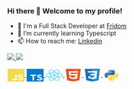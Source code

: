 ### Hi there 👋 Welcome to my profile!

- 🔭 I'm a Full Stack Developer at [Fridom](https://www.linkedin.com/company/friomd/mycompany/)
- 🌱 I’m currently learning Typescript
- 📫 How to reach me: [Linkedin](https://www.linkedin.com/in/igorveludo/)

<div>
  <a href="https://github.com/IgorVeludo2">
  <img height="180em" src="https://github-readme-stats.vercel.app/api?username=igorveludo2&show_icons=true&theme=dark&include_all_commits=true&count_private=false"/>
  <img height="180em" src="https://github-readme-stats.vercel.app/api/top-langs/?username=igorveludo2&layout=compact&langs_count=7&theme=dark"/>
</div>
  
<div style="display: inline_block"><br>
<img align="center" alt="Rafa-Js" height="30" width="40" src="https://raw.githubusercontent.com/devicons/devicon/master/icons/javascript/javascript-plain.svg">
  <img align="center" alt="Rafa-Ts" height="30" width="40" src="https://raw.githubusercontent.com/devicons/devicon/master/icons/typescript/typescript-plain.svg">
  <img align="center" alt="Rafa-React" height="30" width="40" src="https://raw.githubusercontent.com/devicons/devicon/master/icons/react/react-original.svg">
  <img align="center" alt="Rafa-HTML" height="30" width="40" src="https://raw.githubusercontent.com/devicons/devicon/master/icons/html5/html5-original.svg">
  <img align="center" alt="Rafa-CSS" height="30" width="40" src="https://raw.githubusercontent.com/devicons/devicon/master/icons/css3/css3-original.svg">
  <img align="center" alt="Rafa-Python" height="30" width="40" src="https://raw.githubusercontent.com/devicons/devicon/master/icons/python/python-original.svg">
</div
